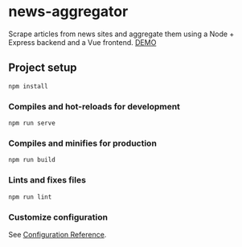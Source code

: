 # news-aggregator
Scrape articles from news sites and aggregate them using a Node + Express backend and a Vue frontend.
[DEMO](https://vue-news-aggregator-client.herokuapp.com/)

## Project setup
```
npm install
```

### Compiles and hot-reloads for development
```
npm run serve
```

### Compiles and minifies for production
```
npm run build
```

### Lints and fixes files
```
npm run lint
```

### Customize configuration
See [Configuration Reference](https://cli.vuejs.org/config/).
